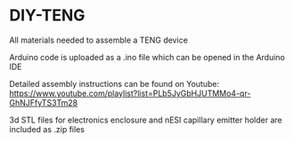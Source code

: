 # DIY-TENG
All materials needed to assemble a TENG device

Arduino code is uploaded as a .ino file which can be opened in the Arduino IDE

Detailed assembly instructions can be found on Youtube: https://www.youtube.com/playlist?list=PLb5JyGbHJUTMMo4-qr-GhNJFfyTS3Tm28

3d STL files for electronics enclosure and nESI capillary emitter holder are included as .zip files
